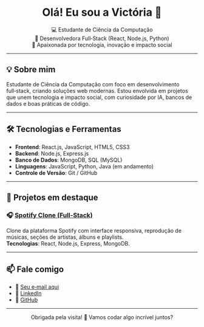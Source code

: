 <h1 align="center">Olá! Eu sou a Victória 👋</h1>

<p align="center">
  💻 Estudante de Ciência da Computação <br>
  🌱 Desenvolvedora Full‑Stack (React, Node.js, Python) <br>
  🚀 Apaixonada por tecnologia, inovação e impacto social <br>
</p>

---

## 💡 Sobre mim

Estudante de Ciência da Computação com foco em desenvolvimento full‑stack, criando soluções web modernas. Estou envolvida em projetos que unem tecnologia e impacto social, com curiosidade por IA, bancos de dados e boas práticas de código.

---

## 🛠️ Tecnologias e Ferramentas

- **Frontend**: React.js, JavaScript, HTML5, CSS3  
- **Backend**: Node.js, Express.js  
- **Banco de Dados**: MongoDB, SQL (MySQL)  
- **Linguagens**: JavaScript, Python, Java (em andamento) 
- **Controle de Versão**: Git / GitHub

---

## 🌱 Projetos em destaque

### 🎧 [Spotify Clone (Full‑Stack)](https://github.com/HPoirot22/Spotify-Full-Stack)  
Clone da plataforma Spotify com interface responsiva, reprodução de músicas, seções de artistas, álbuns e playlists.  
**Tecnologias**: React, Node.js, Express, MongoDB.

---


## 📫 Fale comigo

- 📧 [Seu e‑mail aqui](victorianasc2@gmail.com)  
- 🔗 [LinkedIn](https://www.linkedin.com/in/vict%C3%B3ria-nascimento-8b1190229/)  
- 🐙 [GitHub](https://github.com/HPoirot22)

---

<p align="center">
  Obrigada pela visita! 💜  
  Vamos codar algo incrível juntos?
</p>
